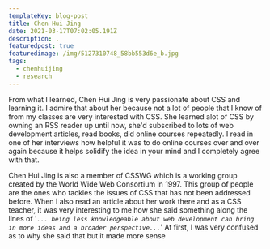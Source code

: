 ```yaml
---
templateKey: blog-post
title: Chen Hui Jing
date: 2021-03-17T07:02:05.191Z
description: .
featuredpost: true
featuredimage: /img/5127310748_58bb553d6e_b.jpg
tags:
  - chenhuijing
  - research
---
```

From what I learned, Chen Hui Jing is very passionate about CSS and learning it. I admire that about her because not a lot of people that I know of from my classes are very interested with CSS. She learned alot of CSS by owning an RSS reader up until now, she'd subscribed to lots of web development articles, read books, did online courses repeatedly. I read in one of her interviews how helpful it was to do online courses over and over again because it helps solidify the idea in your mind and I completely agree with that.

Chen Hui Jing is also a member of CSSWG which is a working group created by the World Wide Web Consortium in 1997. This group of people are the ones who tackles the issues of CSS that has not been addressed before. When I also read an article about her work there and as a CSS teacher, it was very interesting to me how she said something along the lines of '*`... being less knowledgeable about web development can bring in more ideas and a broader perspective...`*' At first, I was very confused as to why she said that but it made more sense